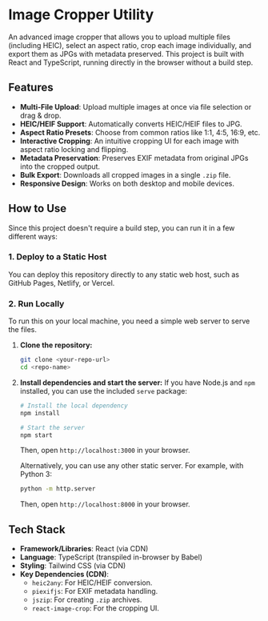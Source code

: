 # Image Cropper Utility

An advanced image cropper that allows you to upload multiple files (including HEIC), select an aspect ratio, crop each image individually, and export them as JPGs with metadata preserved. This project is built with React and TypeScript, running directly in the browser without a build step.

## Features

- **Multi-File Upload**: Upload multiple images at once via file selection or drag & drop.
- **HEIC/HEIF Support**: Automatically converts HEIC/HEIF files to JPG.
- **Aspect Ratio Presets**: Choose from common ratios like 1:1, 4:5, 16:9, etc.
- **Interactive Cropping**: An intuitive cropping UI for each image with aspect ratio locking and flipping.
- **Metadata Preservation**: Preserves EXIF metadata from original JPGs into the cropped output.
- **Bulk Export**: Downloads all cropped images in a single `.zip` file.
- **Responsive Design**: Works on both desktop and mobile devices.

## How to Use

Since this project doesn't require a build step, you can run it in a few different ways:

### 1. Deploy to a Static Host

You can deploy this repository directly to any static web host, such as GitHub Pages, Netlify, or Vercel.

### 2. Run Locally

To run this on your local machine, you need a simple web server to serve the files.

1.  **Clone the repository:**
    ```bash
    git clone <your-repo-url>
    cd <repo-name>
    ```

2.  **Install dependencies and start the server:**
    If you have Node.js and `npm` installed, you can use the included `serve` package:
    ```bash
    # Install the local dependency
    npm install
    
    # Start the server
    npm start
    ```
    Then, open `http://localhost:3000` in your browser.

    Alternatively, you can use any other static server. For example, with Python 3:
    ```bash
    python -m http.server
    ```
    Then, open `http://localhost:8000` in your browser.


## Tech Stack

- **Framework/Libraries**: React (via CDN)
- **Language**: TypeScript (transpiled in-browser by Babel)
- **Styling**: Tailwind CSS (via CDN)
- **Key Dependencies (CDN)**:
  - `heic2any`: For HEIC/HEIF conversion.
  - `piexifjs`: For EXIF metadata handling.
  - `jszip`: For creating `.zip` archives.
  - `react-image-crop`: For the cropping UI.
